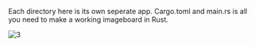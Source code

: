 Each directory here is its own seperate app. Cargo.toml and main.rs is all you need to make a working imageboard in Rust. 

![3](https://github.com/user-attachments/assets/e626b302-53c5-4f7e-a067-b61b421e6944)
